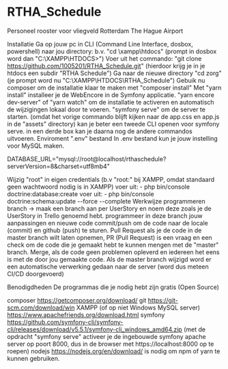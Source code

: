# RTHA_Schedule
Personeel rooster voor vliegveld Rotterdam The Hague Airport

Installatie
Ga op jouw pc in CLI (Command Line Interface, dosbox, powershell) naar jou directory: b.v. "cd \xampp\htdocs" (prompt in dosbox word dan "C:\XAMPP\HTDOCS>")
Voer uit het commando: "git clone https://github.com/1005201/RTHA_Schedule.git" (hierdoor krijg je in je htdocs een subdir "RTHA Schedule")
Ga naar de nieuwe directory "cd zorg" (je prompt word nu "C:\XAMPP\HTDOCS\RTHA_Schedule")
Gebuik nu composer om de installatie klaar te maken met "composer install"
Met "yarn install" installeer je de WebEncore in de Symfony applicatie.
"yarn encore dev-server" of "yarn watch" om de installatie te activeren en automatisch de wijzigingen lokaal door te voeren.
"symfony serve" om de server te starten. (omdat het vorige commando blijft kijken naar de app.css en app.js in de "assets" directory) kan je beter een tweede CLI openen voor symfony serve.
in een derde box kan je daarna nog de andere commandos uitvoeren.
Enviroment ".env" bestand
In .env bestand kun je jouw instelling voor MySQL maken.

DATABASE_URL="mysql://root@localhost/rthaschedule?serverVersion=8&charset=utf8mb4"

Wijzig "root" in eigen credentials (b.v "root:" bij XAMPP, omdat standaard geen wachtwoord nodig is in XAMPP)
voer uit: - php bin/console doctrine:database:create
voer uit: - php bin/console doctrine:schema:update --force --complete
Werkwijze programmeren
branch -> maak een branch aan per UserStory en noem deze zoals je de UserStory in Trello genoemd hebt.
programmeer in deze branch jouw aanpassingen en nieuwe code
commit/push om de code naar de locale (commit) en github (push) te sturen.
Pull Request als je de code in de master branch wilt laten opnemen, PR (Pull Request) is een vraag en een check om de code die je gemaakt hebt te kunnen mengen met de "master" branch.
Merge, als de code geen problemen opleverd en iedereen het eens is met de door jou gemaakte code.
Als de master branch wijzigd word er een automatische verwerking gedaan naar de server (word dus meteen CI/CD doorgevoerd)

Benodigdheden
De programmas die je nodig hebt zijn gratis (Open Source)

composer https://getcomposer.org/download/
git https://git-scm.com/download/win
XAMPP (of op niet Windows MySQL server) https://www.apachefriends.org/download.html
symfony https://github.com/symfony-cli/symfony-cli/releases/download/v5.5.1/symfony-cli_windows_amd64.zip (met de opdracht "symfony serve" activeer je de ingebouwde symfony apache server op poort 8000, dus in de browser met https://localhost:8000 op te roepen)
nodejs https://nodejs.org/en/download/ is nodig om npm of yarn te kunnen gebruiken.
